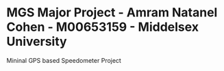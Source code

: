 # MGS Major Project - Amram Natanel Cohen - M00653159 - Middelsex University 
Mininal GPS based Speedometer Project 
